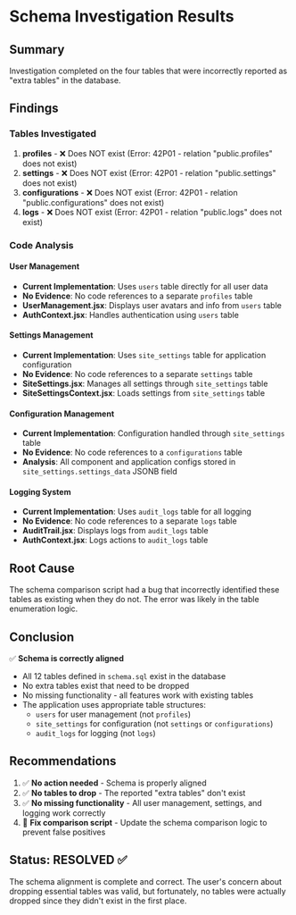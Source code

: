 # Schema Investigation Results

## Summary
Investigation completed on the four tables that were incorrectly reported as "extra tables" in the database.

## Findings

### Tables Investigated
1. **profiles** - ❌ Does NOT exist (Error: 42P01 - relation "public.profiles" does not exist)
2. **settings** - ❌ Does NOT exist (Error: 42P01 - relation "public.settings" does not exist)  
3. **configurations** - ❌ Does NOT exist (Error: 42P01 - relation "public.configurations" does not exist)
4. **logs** - ❌ Does NOT exist (Error: 42P01 - relation "public.logs" does not exist)

### Code Analysis

#### User Management
- **Current Implementation**: Uses `users` table directly for all user data
- **No Evidence**: No code references to a separate `profiles` table
- **UserManagement.jsx**: Displays user avatars and info from `users` table
- **AuthContext.jsx**: Handles authentication using `users` table

#### Settings Management  
- **Current Implementation**: Uses `site_settings` table for application configuration
- **No Evidence**: No code references to a separate `settings` table
- **SiteSettings.jsx**: Manages all settings through `site_settings` table
- **SiteSettingsContext.jsx**: Loads settings from `site_settings` table

#### Configuration Management
- **Current Implementation**: Configuration handled through `site_settings` table
- **No Evidence**: No code references to a `configurations` table
- **Analysis**: All component and application configs stored in `site_settings.settings_data` JSONB field

#### Logging System
- **Current Implementation**: Uses `audit_logs` table for all logging
- **No Evidence**: No code references to a separate `logs` table  
- **AuditTrail.jsx**: Displays logs from `audit_logs` table
- **AuthContext.jsx**: Logs actions to `audit_logs` table

## Root Cause

The schema comparison script had a bug that incorrectly identified these tables as existing when they do not. The error was likely in the table enumeration logic.

## Conclusion

✅ **Schema is correctly aligned**
- All 12 tables defined in `schema.sql` exist in the database
- No extra tables exist that need to be dropped
- No missing functionality - all features work with existing tables
- The application uses appropriate table structures:
  - `users` for user management (not `profiles`)
  - `site_settings` for configuration (not `settings` or `configurations`)
  - `audit_logs` for logging (not `logs`)

## Recommendations

1. ✅ **No action needed** - Schema is properly aligned
2. ✅ **No tables to drop** - The reported "extra tables" don't exist
3. ✅ **No missing functionality** - All user management, settings, and logging work correctly
4. 🔧 **Fix comparison script** - Update the schema comparison logic to prevent false positives

## Status: RESOLVED ✅

The schema alignment is complete and correct. The user's concern about dropping essential tables was valid, but fortunately, no tables were actually dropped since they didn't exist in the first place.